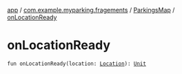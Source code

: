 [app](../../index.md) / [com.example.myparking.fragements](../index.md) / [ParkingsMap](index.md) / [onLocationReady](./on-location-ready.md)

# onLocationReady

`fun onLocationReady(location: `[`Location`](https://developer.android.com/reference/android/location/Location.html)`): `[`Unit`](https://kotlinlang.org/api/latest/jvm/stdlib/kotlin/-unit/index.html)